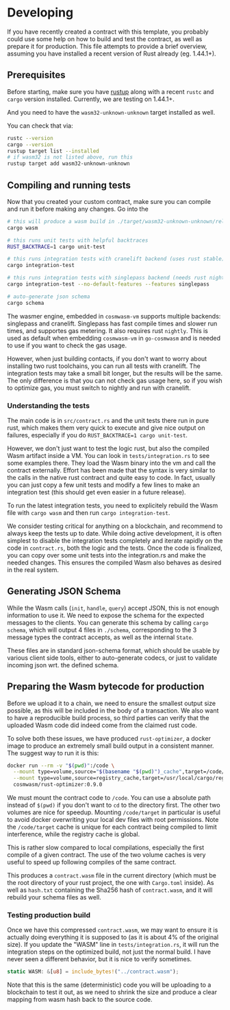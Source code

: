 # Developing

If you have recently created a contract with this template, you probably could use some
help on how to build and test the contract, as well as prepare it for production. This
file attempts to provide a brief overview, assuming you have installed a recent
version of Rust already (eg. 1.44.1+).

## Prerequisites

Before starting, make sure you have [rustup](https://rustup.rs/) along with a
recent `rustc` and `cargo` version installed. Currently, we are testing on 1.44.1+.

And you need to have the `wasm32-unknown-unknown` target installed as well.

You can check that via:

```sh
rustc --version
cargo --version
rustup target list --installed
# if wasm32 is not listed above, run this
rustup target add wasm32-unknown-unknown
```

## Compiling and running tests

Now that you created your custom contract, make sure you can compile and run it before
making any changes. Go into the

```sh
# this will produce a wasm build in ./target/wasm32-unknown-unknown/release/YOUR_NAME_HERE.wasm
cargo wasm

# this runs unit tests with helpful backtraces
RUST_BACKTRACE=1 cargo unit-test

# this runs integration tests with cranelift backend (uses rust stable)
cargo integration-test

# this runs integration tests with singlepass backend (needs rust nightly)
cargo integration-test --no-default-features --features singlepass

# auto-generate json schema
cargo schema
```

The wasmer engine, embedded in `cosmwasm-vm` supports multiple backends:
singlepass and cranelift. Singlepass has fast compile times and slower run times,
and supportes gas metering. It also requires rust `nightly`. This is used as default
when embedding `cosmwasm-vm` in `go-cosmwasm` and is needed to use if you want to
check the gas usage.

However, when just building contacts, if you don't want to worry about installing
two rust toolchains, you can run all tests with cranelift. The integration tests
may take a small bit longer, but the results will be the same. The only difference
is that you can not check gas usage here, so if you wish to optimize gas, you must
switch to nightly and run with cranelift.

### Understanding the tests

The main code is in `src/contract.rs` and the unit tests there run in pure rust,
which makes them very quick to execute and give nice output on failures, especially
if you do `RUST_BACKTRACE=1 cargo unit-test`.

However, we don't just want to test the logic rust, but also the compiled Wasm artifact
inside a VM. You can look in `tests/integration.rs` to see some examples there. They
load the Wasm binary into the vm and call the contract externally. Effort has been
made that the syntax is very similar to the calls in the native rust contract and
quite easy to code. In fact, usually you can just copy a few unit tests and modify
a few lines to make an integration test (this should get even easier in a future release).

To run the latest integration tests, you need to explicitely rebuild the Wasm file with
`cargo wasm` and then run `cargo integration-test`.

We consider testing critical for anything on a blockchain, and recommend to always keep
the tests up to date. While doing active development, it is often simplest to disable
the integration tests completely and iterate rapidly on the code in `contract.rs`,
both the logic and the tests. Once the code is finalized, you can copy over some unit
tests into the integration.rs and make the needed changes. This ensures the compiled
Wasm also behaves as desired in the real system.

## Generating JSON Schema

While the Wasm calls (`init`, `handle`, `query`) accept JSON, this is not enough
information to use it. We need to expose the schema for the expected messages to the
clients. You can generate this schema by calling `cargo schema`, which will output
4 files in `./schema`, corresponding to the 3 message types the contract accepts,
as well as the internal `State`.

These files are in standard json-schema format, which should be usable by various
client side tools, either to auto-generate codecs, or just to validate incoming
json wrt. the defined schema.

## Preparing the Wasm bytecode for production

Before we upload it to a chain, we need to ensure the smallest output size possible,
as this will be included in the body of a transaction. We also want to have a
reproducible build process, so third parties can verify that the uploaded Wasm
code did indeed come from the claimed rust code.

To solve both these issues, we have produced `rust-optimizer`, a docker image to
produce an extremely small build output in a consistent manner. The suggest way
to run it is this:

```sh
docker run --rm -v "$(pwd)":/code \
  --mount type=volume,source="$(basename "$(pwd)")_cache",target=/code/target \
  --mount type=volume,source=registry_cache,target=/usr/local/cargo/registry \
  cosmwasm/rust-optimizer:0.9.0
```

We must mount the contract code to `/code`. You can use a absolute path instead
of `$(pwd)` if you don't want to `cd` to the directory first. The other two
volumes are nice for speedup. Mounting `/code/target` in particular is useful
to avoid docker overwriting your local dev files with root permissions.
Note the `/code/target` cache is unique for each contract being compiled to limit
interference, while the registry cache is global.

This is rather slow compared to local compilations, especially the first compile
of a given contract. The use of the two volume caches is very useful to speed up
following compiles of the same contract.

This produces a `contract.wasm` file in the current directory (which must be the root
directory of your rust project, the one with `Cargo.toml` inside). As well as
`hash.txt` containing the Sha256 hash of `contract.wasm`, and it will rebuild
your schema files as well.

### Testing production build

Once we have this compressed `contract.wasm`, we may want to ensure it is actually
doing everything it is supposed to (as it is about 4% of the original size).
If you update the "WASM" line in `tests/integration.rs`, it will run the integration
steps on the optimized build, not just the normal build. I have never seen a different
behavior, but it is nice to verify sometimes.

```rust
static WASM: &[u8] = include_bytes!("../contract.wasm");
```

Note that this is the same (deterministic) code you will be uploading to
a blockchain to test it out, as we need to shrink the size and produce a
clear mapping from wasm hash back to the source code.

